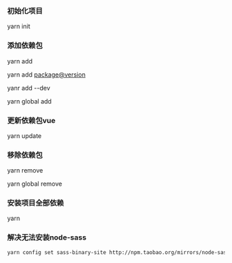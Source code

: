 ### 初始化项目

yarn init

### 添加依赖包

yarn add <package>

yarn add <package@version>

yanr add <package> --dev

yarn global add <package>

### 更新依赖包vue 

yarn update <package>

### 移除依赖包

yarn remove <package>

yarn  global remove <package>

### 安装项目全部依赖

yarn



### 解决无法安装node-sass

```bash
yarn config set sass-binary-site http://npm.taobao.org/mirrors/node-sass
```